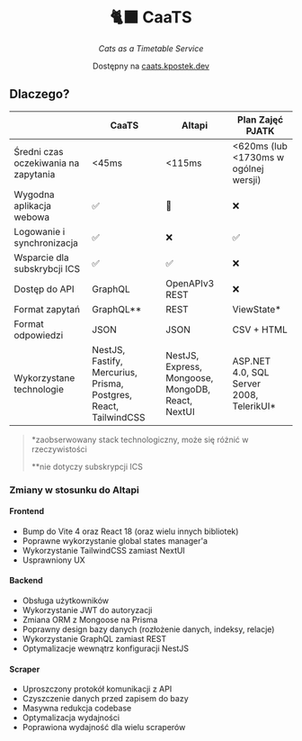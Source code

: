 <div align="center">
    <h1>🐈‍⬛ CaaTS</h1>
    <p><i>Cats as a Timetable Service</i></p>
    <p>Dostępny na <a href="https://caats.kpostek.dev/">caats.kpostek.dev</a>
</div>

## Dlaczego?

|                                      | CaaTS                                                            | Altapi                                            | Plan Zajęć PJATK                         |
| ------------------------------------ | ---------------------------------------------------------------- | ------------------------------------------------- | ---------------------------------------- |
| Średni czas oczekiwania na zapytania | <45ms                                                            | <115ms                                            | <620ms (lub <1730ms w ogólnej wersji)    |
| Wygodna aplikacja webowa             | ✅                                                                | 🤔                                                | ❌                                        |
| Logowanie i synchronizacja           | ✅                                                                | ❌                                                 | ✅                                        |
| Wsparcie dla subskrybcji ICS         | ✅                                                                | ✅                                                 | ❌                                        |
| Dostęp do API                        | GraphQL                                                          | OpenAPIv3 REST                                    | ❌                                        |
| Format zapytań                       | GraphQL**                                                        | REST                                              | ViewState*                               |
| Format odpowiedzi                    | JSON                                                             | JSON                                              | CSV + HTML                               |
| Wykorzystane technologie             | NestJS, Fastify, Mercurius, Prisma, Postgres, React, TailwindCSS | NestJS, Express, Mongoose, MongoDB, React, NextUI | ASP.NET 4.0, SQL Server 2008, TelerikUI* |

> *zaobserwowany stack technologiczny, może się różnić w rzeczywistości
> 
> **nie dotyczy subskrypcji ICS

### Zmiany w stosunku do Altapi

#### Frontend

- Bump do Vite 4 oraz React 18 (oraz wielu innych bibliotek)
- Poprawne wykorzystanie global states manager'a
- Wykorzystanie TailwindCSS zamiast NextUI
- Usprawniony UX

#### Backend

- Obsługa użytkowników
- Wykorzystanie JWT do autoryzacji
- Zmiana ORM z Mongoose na Prisma
- Poprawny design bazy danych (rozłożenie danych, indeksy, relacje)
- Wykorzystanie GraphQL zamiast REST
- Optymalizacje wewnątrz konfiguracji NestJS

#### Scraper

- Uproszczony protokół komunikacji z API
- Czyszczenie danych przed zapisem do bazy
- Masywna redukcja codebase
- Optymalizacja wydajności
- Poprawiona wydajność dla wielu scraperów
